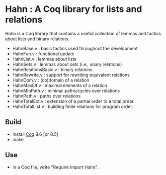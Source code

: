 # Hahn : A Coq library for lists and relations

Hahn is a Coq library that contains a useful collection of lemmas and tactics
about lists and binary relations.

- HahnBase.v : basic tactics used throughout the development
- HahnFun.v : functional update
- HahnList.v : lemmas about lists
- HahnSets.v : lemmas about sets (i.e., unary relations)
- HahnRelationsBasic.v : binary relations
- HahnRewrite.v : support for rewriting equivalent relations
- HahnDom.v : (co)domain of a relation
- HahnMaxElt.v : maximal elements of a relation
- HahnMinPath.v : minimal paths/cycles over relations
- HahnPath.v : paths over relations
- HahnTotalExt.v : extension of a partial order to a total order.
- HahnTotalList.v : building finite relations for program order.

## Build

- Install [Coq](http://coq.inria.fr) 8.6 [or 8.5]
- make

## Use

- In a Coq file, write "Require Import Hahn".


